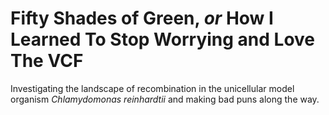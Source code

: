 # Fifty Shades of Green, *or* How I Learned To Stop Worrying and Love The VCF

Investigating the landscape of recombination in the unicellular model organism *Chlamydomonas reinhardtii* and making bad puns along the way.
